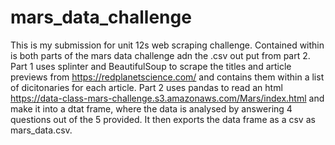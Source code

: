 # mars_data_challenge
This is my submission for unit 12s web scraping challenge. Contained within is both parts of the mars data challenge adn the .csv out put from part 2. Part 1 uses splinter and BeautifulSoup to scrape the titles and article previews from https://redplanetscience.com/ and contains them within a list of dicitonaries for each article. Part 2 uses pandas to read an html https://data-class-mars-challenge.s3.amazonaws.com/Mars/index.html and make it into a dtat frame, where the data is analysed by answering 4 questions out of the 5 provided. It then exports the data frame as a csv as mars_data.csv.